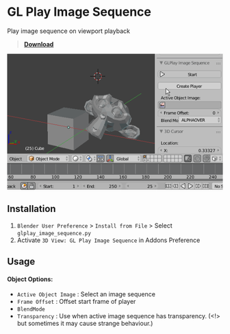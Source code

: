 # GL Play Image Sequence

Play image sequence on viewport playback

> [**Download**](https://raw.githubusercontent.com/a-nakanosora/Blender-Small-Addons/master/glplay_image_sequence/glplay_image_sequence.py)

![image](./doc/a.gif)

## Installation
1. `Blender User Preference` > `Install from File` > Select `glplay_image_sequence.py`
2. Activate `3D View: GL Play Image Sequence` in Addons Preference


## Usage

#### Object Options:
  * `Active Object Image` : Select an image sequence
  * `Frame Offset` : Offset start frame of player
  * `BlendMode`
  * `Transparency` : Use when active image sequence has transparency. (<!> but sometimes it may cause strange behaviour.)
